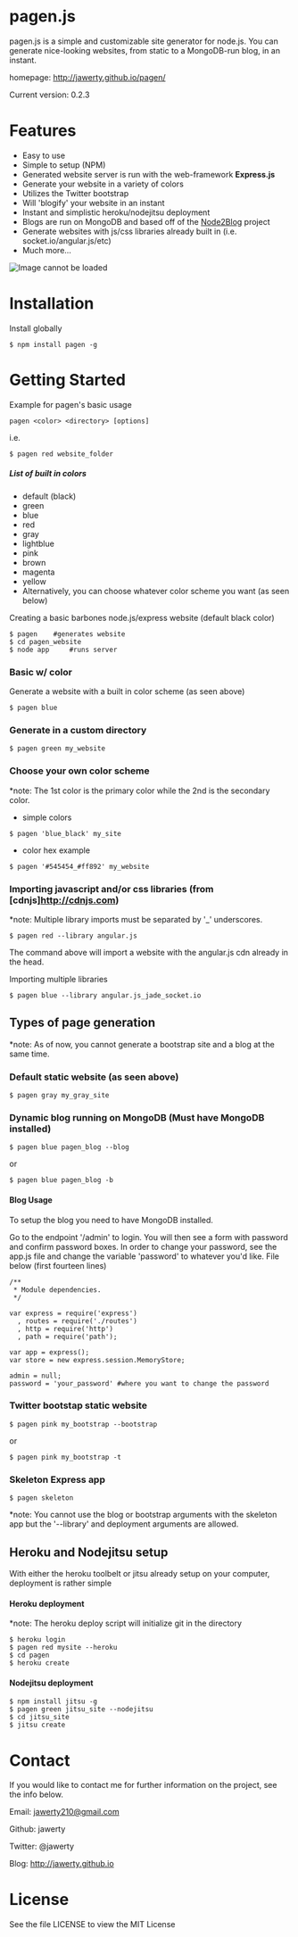 # pagen.js
pagen.js is a simple and customizable site generator for node.js. You can generate nice-looking websites, from static to a MongoDB-run blog, in an instant.

homepage: http://jawerty.github.io/pagen/

Current version: 0.2.3


# Features
* Easy to use
* Simple to setup (NPM)
* Generated website server is run with the web-framework **Express.js**
* Generate your website in a variety of colors
* Utilizes the Twitter bootstrap
* Will 'blogify' your website in an instant
* Instant and simplistic heroku/nodejitsu deployment
* Blogs are run on MongoDB and based off of the [Node2Blog](https://github.com/jawerty/Node2Blog) project
* Generate websites with js/css libraries already built in (i.e. socket.io/angular.js/etc)
* Much more...

![Image cannot be loaded](http://i.imgur.com/g0Dod61.png)

# Installation
Install globally
```
$ npm install pagen -g
```

# Getting Started
Example for pagen's basic usage

`pagen <color> <directory> [options]`

i.e.
```
$ pagen red website_folder
```

##### List of built in colors
* default (black)
* green 
* blue
* red
* gray
* lightblue
* pink
* brown
* magenta
* yellow
* Alternatively, you can choose whatever color scheme you want (as seen below)

Creating a basic barbones node.js/express website (default black color)
```
$ pagen    #generates website
$ cd pagen_website  
$ node app	   #runs server
```

### Basic w/ color
Generate a website with a built in color scheme (as seen above)
```
$ pagen blue
```

### Generate in a custom directory
```
$ pagen green my_website
```

### Choose your own color scheme
*note: The 1st color is the primary color while the 2nd is the secondary color.
* simple colors
```
$ pagen 'blue_black' my_site
```

* color hex example
```
$ pagen '#545454_#ff892' my_website     
```

### Importing javascript and/or css libraries (from [cdnjs]<http://cdnjs.com>)

*note: Multiple library imports must be separated by '_' underscores.
```
$ pagen red --library angular.js 
```
The command above will import a website with the angular.js cdn already in the head.



Importing multiple libraries
```
$ pagen blue --library angular.js_jade_socket.io
```

## Types of page generation
*note: As of now, you cannot generate a bootstrap site and a blog at the same time.

### Default static website (as seen above)
```
$ pagen gray my_gray_site
```

### Dynamic blog running on MongoDB (Must have MongoDB installed)
```
$ pagen blue pagen_blog --blog
```
or
```
$ pagen blue pagen_blog -b
```

#### Blog Usage 
To setup the blog you need to have MongoDB installed.

Go to the endpoint '/admin' to login. You will then see a form with password and confirm password boxes. In order to change your password, see the app.js file and change the variable 'password' to whatever you'd like. File below (first fourteen lines)
```
/**
 * Module dependencies.
 */

var express = require('express')
  , routes = require('./routes')
  , http = require('http')
  , path = require('path');

var app = express();
var store = new express.session.MemoryStore;

admin = null;
password = 'your_password' #where you want to change the password
```

### Twitter bootstap static website
```
$ pagen pink my_bootstrap --bootstrap
```
or
```
$ pagen pink my_bootstrap -t
```

### Skeleton Express app
```
$ pagen skeleton
```
*note: You cannot use the blog or bootstrap arguments with the skeleton app but the '--library' and deployment arguments are allowed.

## Heroku and Nodejitsu setup
With either the heroku toolbelt or jitsu already setup on your computer, deployment is rather simple

#### Heroku deployment
*note: The heroku deploy script will initialize git in the directory
```
$ heroku login
$ pagen red mysite --heroku
$ cd pagen
$ heroku create
```

#### Nodejitsu deployment
```
$ npm install jitsu -g 
$ pagen green jitsu_site --nodejitsu 
$ cd jitsu_site
$ jitsu create
```

# Contact
If you would like to contact me for further information on the project, see the info below.

Email: jawerty210@gmail.com

Github: jawerty

Twitter: @jawerty

Blog: <http://jawerty.github.io>

# License
See the file LICENSE to view the MIT License
